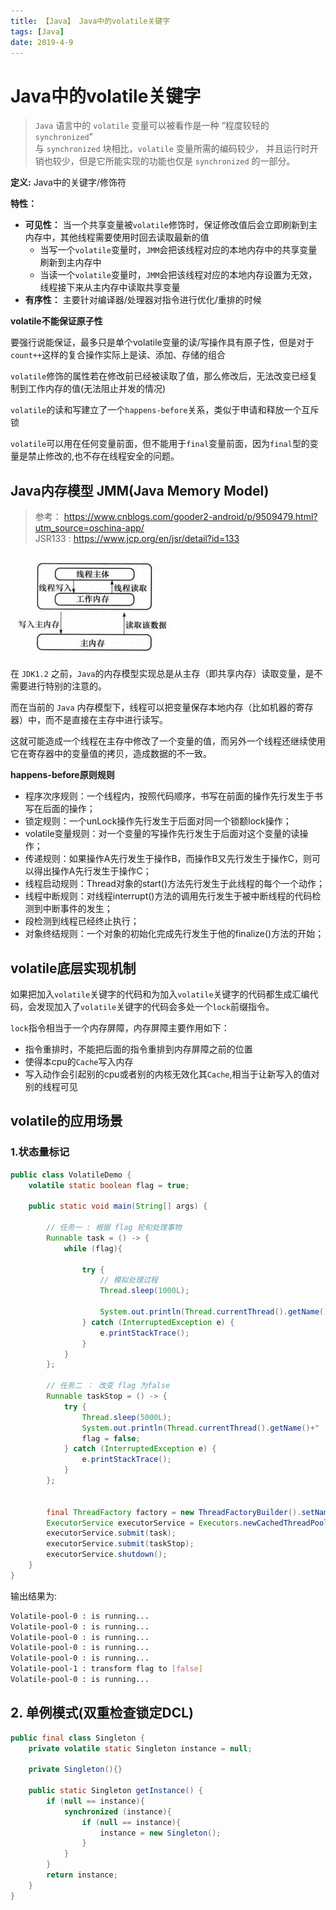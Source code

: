 ```yaml
---
title: 【Java】 Java中的volatile关键字
tags: [Java]
date: 2019-4-9
---
```


# Java中的volatile关键字

> `Java` 语言中的 `volatile` 变量可以被看作是一种 “程度较轻的 `synchronized`”  
> 与 `synchronized` 块相比，`volatile` 变量所需的编码较少， 并且运行时开销也较少，但是它所能实现的功能也仅是 `synchronized` 的一部分。

**定义:**
Java中的关键字/修饰符

**特性：**

- **可见性：** 当一个共享变量被`volatile`修饰时，保证修改值后会立即刷新到主内存中，其他线程需要使用时回去读取最新的值
    - 当写一个`volatile`变量时，`JMM`会把该线程对应的本地内存中的共享变量刷新到主内存中
    - 当读一个`volatile`变量时，`JMM`会把该线程对应的本地内存设置为无效，线程接下来从主内存中读取共享变量
- **有序性：** 主要针对编译器/处理器对指令进行优化/重排的时候

**volatile不能保证原子性**

要强行说能保证，最多只是单个volatile变量的读/写操作具有原子性，但是对于 `count++`这样的复合操作实际上是读、添加、存储的组合

`volatile`修饰的属性若在修改前已经被读取了值，那么修改后，无法改变已经复制到工作内存的值(无法阻止并发的情况)



`volatile`的读和写建立了一个`happens-before`关系，类似于申请和释放一个互斥锁

`volatile`可以用在任何变量前面，但不能用于`final`变量前面，因为`final`型的变量是禁止修改的,也不存在线程安全的问题。



## Java内存模型 JMM(Java Memory Model)
> 参考： https://www.cnblogs.com/gooder2-android/p/9509479.html?utm_source=oschina-app/  
> JSR133 : https://www.jcp.org/en/jsr/detail?id=133


![](../img/jmm.jpg)



在 `JDK1.2` 之前，`Java`的内存模型实现总是从主存（即共享内存）读取变量，是不需要进行特别的注意的。

而在当前的 `Java` 内存模型下，线程可以把变量保存本地内存（比如机器的寄存器）中，而不是直接在主存中进行读写。

这就可能造成一个线程在主存中修改了一个变量的值，而另外一个线程还继续使用它在寄存器中的变量值的拷贝，造成数据的不一致。


**happens-before原则规则**

- 程序次序规则：一个线程内，按照代码顺序，书写在前面的操作先行发生于书写在后面的操作；
- 锁定规则：一个unLock操作先行发生于后面对同一个锁额lock操作；
- volatile变量规则：对一个变量的写操作先行发生于后面对这个变量的读操作；
- 传递规则：如果操作A先行发生于操作B，而操作B又先行发生于操作C，则可以得出操作A先行发生于操作C；
- 线程启动规则：Thread对象的start()方法先行发生于此线程的每个一个动作；
- 线程中断规则：对线程interrupt()方法的调用先行发生于被中断线程的代码检测到中断事件的发生；
- 段检测到线程已经终止执行；
- 对象终结规则：一个对象的初始化完成先行发生于他的finalize()方法的开始；

## volatile底层实现机制

如果把加入`volatile`关键字的代码和为加入`volatile`关键字的代码都生成汇编代码，会发现加入了`volatile`关键字的代码会多处一个`lock`前缀指令。

`lock`指令相当于一个内存屏障，内存屏障主要作用如下：

- 指令重排时，不能把后面的指令重排到内存屏障之前的位置
- 使得本cpu的`Cache`写入内存
- 写入动作会引起别的cpu或者别的内核无效化其`Cache`,相当于让新写入的值对别的线程可见

## volatile的应用场景

### 1.状态量标记

```java
public class VolatileDemo {
    volatile static boolean flag = true;

    public static void main(String[] args) {

        // 任务一 : 根据 flag 轮旬处理事物
        Runnable task = () -> {
            while (flag){

                try {
                    // 模拟处理过程
                    Thread.sleep(1000L);

                    System.out.println(Thread.currentThread().getName()+" : is running...");
                } catch (InterruptedException e) {
                    e.printStackTrace();
                }
            }
        };

        // 任务二 ： 改变 flag 为false
        Runnable taskStop = () -> {
            try {
                Thread.sleep(5000L);
                System.out.println(Thread.currentThread().getName()+" : transform flag to [false]");
                flag = false;
            } catch (InterruptedException e) {
                e.printStackTrace();
            }
        };


        final ThreadFactory factory = new ThreadFactoryBuilder().setNameFormat("Volatile-pool-%d").build();
        ExecutorService executorService = Executors.newCachedThreadPool(factory);
        executorService.submit(task);
        executorService.submit(taskStop);
        executorService.shutdown();
    }
}
```

输出结果为:
```bash
Volatile-pool-0 : is running...
Volatile-pool-0 : is running...
Volatile-pool-0 : is running...
Volatile-pool-0 : is running...
Volatile-pool-0 : is running...
Volatile-pool-1 : transform flag to [false]
Volatile-pool-0 : is running...
```

## 2. 单例模式(双重检查锁定DCL)
```java
public final class Singleton {
    private volatile static Singleton instance = null;

    private Singleton(){}

    public static Singleton getInstance() {
        if (null == instance){
            synchronized (instance){
                if (null == instance){
                    instance = new Singleton();
                }
            }
        }
        return instance;
    }
}
```
